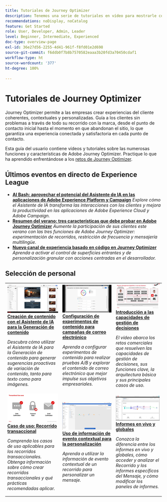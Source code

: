 ```yaml
---
title: Tutoriales de Journey Optimizer
description: Tenemos una serie de tutoriales en vídeo para mostrarle cómo aprovechar las ventajas de Journey Optimizer.
recommendations: noDisplay, noCatalog
feature: Get Started
role: User, Developer, Admin, Leader
level: Beginner, Intermediate, Experienced
doc-type: overview-page
exl-id: 36e27d56-2255-4d41-961f-f8fd01e2d698
source-git-commit: f6ddb0f7b8b7570582eaaa3b20fd3a70450cdaf1
workflow-type: ht
source-wordcount: '377'
ht-degree: 100%

---
```



# Tutoriales de Journey Optimizer

Journey Optimizer permite a las empresas crear experiencias del cliente coherentes, contextuales y personalizadas. Guía a los clientes sin problemas a través de todo su recorrido con la marca, desde el punto de contacto inicial hasta el momento en que abandonan el sitio, lo que garantiza una experiencia conectada y satisfactoria en cada punto de contacto.

Esta guía del usuario contiene vídeos y tutoriales sobre las numerosas funciones y características de Adobe Journey Optimizer. Practique lo que ha aprendido enfrentándose a los [retos de Journey Optimizer](https://experienceleague.adobe.com/es/docs/journey-optimizer-learn/challenges/introduction-and-prerequisites).

<div id="recs-overview-body-1"></div>
<div id="recs-overview-body-2"></div>
<div id="recs-overview-body-3"></div>
<div id="recs-overview-body-4"></div>
<div id="recs-overview-body-5"></div>
<div id="recs-overview-body-6"></div>

<div id="events-section">

## Últimos eventos en directo de Experience League

* **[AI Bash: aprovechar el potencial del Asistente de IA en las aplicaciones de Adobe Experience Platform y Campaign](https://experienceleague.adobe.com/es/docs/events/experience-league-live-recordings/episodes/exl-live-episode-09-26-24)**
  *Explore cómo el Asistente de IA transforma las interacciones con los clientes y mejora la productividad en las aplicaciones de Adobe Experience Cloud y Adobe Campaign.*
* **[Resumen del verano: tres características que debe probar en Adobe Journey Optimizer](https://experienceleague.adobe.com/es/docs/events/experience-league-live-recordings/episodes/exl-live-episode-08-28-24)**
  *Aumente la participación de sus clientes este verano con las tres funciones de Adobe Journey Optimizer: experimentación de recorridos, restricción de frecuencia y mensajería multilingüe.*
* **[Nuevo canal de experiencia basado en código en Journey Optimizer](https://experienceleague.adobe.com/es/docs/events/experience-league-live-recordings/episodes/exl-live-episode-04-24-24)**
  *Aprenda a activar el control de superficies entrantes y de personalización granular con acciones centradas en el desarrollador.*

</div>

<div id="staff-picks-section">

## Selección de personal

<table>
<tr>
    <td>
    <a href="../content-management/create-content-using-ai-assistant-for-content-generation.md">
      <img alt="Creación de contenido con el Asistente de IA para la Generación de contenido (vídeo)" src="../assets/3434635.jpg"/>
    </a>
    <div>
      <a href="../content-management/create-content-using-ai-assistant-for-content-generation.md">
    <strong>Creación de contenido con el Asistente de IA para la Generación de contenido</strong>
    </a>
    </div>
    <p>
    <em>Descubra cómo utilizar el Asistente de IA para la Generación de contenido para generar sugerencias proactivas de variación de contenido, tanto para texto como para imágenes.
</em>
    <p>
  </td>
    <td>
    <a href="../experimentation/content-experiments-for-emails.md">
      <img alt="Configuración de experimentos de contenido para campañas de correo electrónico (vídeo)" src="../assets/3419893.jpeg"/>
    </a>
    <div>
      <a href="../experimentation/content-experiments-for-emails.md">
    <strong>Configuración de experimentos de contenido para campañas de correo electrónico </strong>
    </a>
    </div>
    <p>
    <em>Aprenda a configurar experimentos de contenido para realizar pruebas A/B y explorar el contenido de correo electrónico que mejor impulse sus objetivos empresariales.</em>
    <p>
  </td>
  </td>
    <td>
    <a href="../decision-management/create-decisions.md">
      <img alt="Introducción a las capacidades de gestión de decisiones" src="../assets/326961.jpg"/>
    </a>
    <div>
      <a href="../decision-management/create-decisions.md">
    <strong>Introducción a las capacidades de gestión de decisiones </strong>
    </a>
    </div>
    <p>
    <em>El vídeo abarca los retos comerciales que resuelven las capacidades de gestión de decisiones, sus funciones clave, la arquitectura básica y sus principales casos de uso.

</em>
    <p>
  </td>
</tr>
<tr>
  <td>
    <a href="../create-journeys/use-case-transactional-journey.md">
      <img alt="Caso de uso: Recorrido transaccional " src="../assets/334202.jpeg"/>
    </a>
    <div>
      <a href="../create-journeys/use-case-transactional-journey.md">
    <strong>Caso de uso: Recorrido transaccional </strong>
    </a>
    </div>
    <p>
    <em>Comprenda los casos de uso aplicables para los recorridos transaccionales. Obtenga información sobre cómo crear recorridos transaccionales y qué prácticas recomendadas aplicar.</em>
    <p>
  </td>
    <td>
    <a href="../personalize-content/use-contextual-event-information-for-personalization.md">
      <img alt="Uso de información de evento contextual para la personalización" src="../assets/334165.jpg"/>
    </a>
    <div>
      <a href="../personalize-content/use-contextual-event-information-for-personalization.md">
    <strong>Uso de información de evento contextual para la personalización </strong>
    </a>
    </div>
    <p>
    <em>Aprenda a utilizar la información de evento contextual de un recorrido para personalizar un mensaje.</em>
    <p>
  </td>
  </td>
    <td>
    <a href="../report-and-monitor/live-and-global-reports.md">
      <img alt="Informes en vivo y globales" src="../assets/334108.jpg"/>
    </a>
    <div>
      <a href="../report-and-monitor/live-and-global-reports.md">
    <strong>Informes en vivo y globales </strong>
    </a>
    </div>
    <p>
    <em>Conozca la diferencia entre los informes en vivo y globales, cómo acceder y analizar el Recorrido y los informes específicos del Mensaje, y cómo modificar los paneles de informes.

</em>
    <p>
  </td>
</tr>
</table>
</div>
